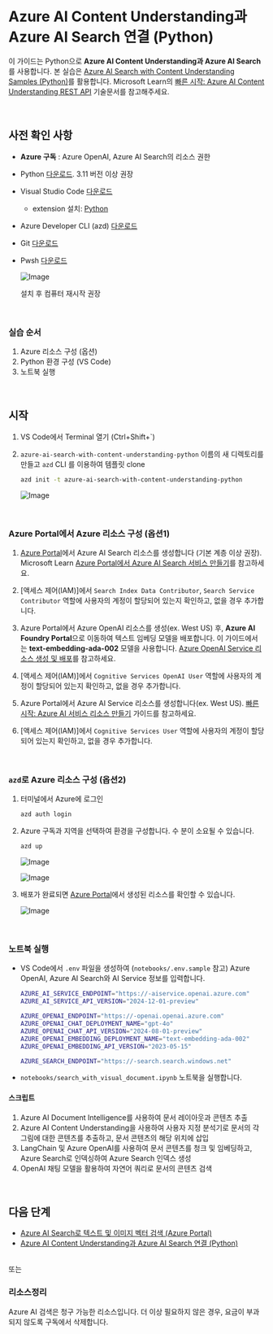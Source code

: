 # Azure AI Content Understanding과 Azure AI Search 연결 (Python)

이 가이드는 Python으로 **Azure AI Content Understanding과 Azure AI Search**를 사용합니다. 본 실습은 [Azure AI Search with Content Understanding Samples (Python)](https://github.com/Azure-Samples/azure-ai-search-with-content-understanding-python/)를 활용합니다. Microsoft Learn의 [빠른 시작: Azure AI Content Understanding REST API](https://learn.microsoft.com/ko-kr/azure/ai-services/content-understanding/quickstart/use-rest-api) 기술문서를 참고해주세요.   

<br/>

## 사전 확인 사항

* **Azure 구독** : Azure OpenAI, Azure AI Search의 리소스 권한

* Python [다운로드](https://www.python.org/downloads/). 3.11 버전 이상 권장
  
* Visual Studio Code [다운로드](https://code.visualstudio.com/download)
  * extension 설치: [Python](https://marketplace.visualstudio.com/items?itemName=ms-python.python) 

* Azure Developer CLI (azd) [다운로드](https://aka.ms/install-azd)

* Git [다운로드](https://git-scm.com/downloads)

* Pwsh [다운로드](https://learn.microsoft.com/en-us/powershell/scripting/install/installing-powershell-on-windows?view=powershell-7.5)
 
  ![Image](https://github.com/user-attachments/assets/77518217-9736-40d0-a66d-06982cde9747)  

  설치 후 컴퓨터 재시작 권장


<br/> 

### 실습 순서
1. Azure 리소스 구성 (옵션) 
2. Python 환경 구성 (VS Code) 
3. 노트북 실행 


<br/> 

## 시작 

1. VS Code에서 Terminal 열기 (Ctrl+Shift+`)

2. `azure-ai-search-with-content-understanding-python` 이름의 새 디렉토리를 만들고 `azd` CLI 를 이용하여 템플릿 clone

    ```bash 
    azd init -t azure-ai-search-with-content-understanding-python 
    ```

    ![Image](https://github.com/user-attachments/assets/d3a4656d-894e-4de2-8fc6-a784e35a6277)
   

<br/> 

### Azure Portal에서 Azure 리소스 구성 (옵션1)  

1. [Azure Portal](https://portal.azure.com/)에서 Azure AI Search 리소스를 생성합니다 (기본 계층 이상 권장). Microsoft Learn [Azure Portal에서 Azure AI Search 서비스 만들기](https://learn.microsoft.com/ko-kr/azure/search/search-create-service-portal)를 참고하세요.

2. [액세스 제어(IAM)]에서 `Search Index Data Contributor`, `Search Service Contributor` 역할에 사용자의 계정이 할당되어 있는지 확인하고, 없을 경우 추가합니다. 

3. Azure Portal에서 Azure OpenAI 리소스를 생성(ex. West US) 후, **Azure AI Foundry Portal**으로 이동하여 텍스트 임베딩 모델을 배포합니다. 이 가이드에서는 **text-embedding-ada-002** 모델을 사용합니다. [Azure OpenAI Service 리소스 생성 및 배포](https://learn.microsoft.com/ko-kr/azure/ai-services/openai/how-to/create-resource?pivots=web-portal)를 참고하세요.

4. [액세스 제어(IAM)]에서 `Cognitive Services OpenAI User` 역할에 사용자의 계정이 할당되어 있는지 확인하고, 없을 경우 추가합니다.

5. Azure Portal에서 Azure AI Service 리소스를 생성합니다(ex. West US). [빠른 시작: Azure AI 서비스 리소스 만들기](https://learn.microsoft.com/ko-kr/azure/ai-services/multi-service-resource?pivots=azportal) 가이드를 참고하세요.

6. [액세스 제어(IAM)]에서 `Cognitive Services User` 역할에 사용자의 계정이 할당되어 있는지 확인하고, 없을 경우 추가합니다.


<br/> 

### `azd`로 Azure 리소스 구성 (옵션2) 


1. 터미널에서 Azure에 로그인

    ```bash
    azd auth login
    ```
 
2. Azure 구독과 지역을 선택하여 환경을 구성합니다. 수 분이 소요될 수 있습니다. 

    ```bash
    azd up 
    ```

    ![Image](https://github.com/user-attachments/assets/6fd36577-234b-4057-96cd-ef5918a0c372) 

    ![Image](https://github.com/user-attachments/assets/ed134af3-b4b1-44d5-a1be-d0f2c27131bc)


3. 배포가 완료되면 [Azure Portal](https://portal.azure.com/)에서 생성된 리소스를 확인할 수 있습니다. 

    ![Image](https://github.com/user-attachments/assets/8a33d188-a8e2-4500-931c-ab39ec3a2be6)
   


<br/> 

### 노트북 실행  

* VS Code에서 `.env` 파일을 생성하여 (`notebooks/.env.sample` 참고) Azure OpenAI, Azure AI Search와 AI Service 정보를 입력합니다.

    ```bash
    AZURE_AI_SERVICE_ENDPOINT="https://-aiservice.openai.azure.com"
    AZURE_AI_SERVICE_API_VERSION="2024-12-01-preview"
    
    AZURE_OPENAI_ENDPOINT="https://-openai.openai.azure.com"
    AZURE_OPENAI_CHAT_DEPLOYMENT_NAME="gpt-4o"
    AZURE_OPENAI_CHAT_API_VERSION="2024-08-01-preview"
    AZURE_OPENAI_EMBEDDING_DEPLOYMENT_NAME="text-embedding-ada-002"
    AZURE_OPENAI_EMBEDDING_API_VERSION="2023-05-15"
    
    AZURE_SEARCH_ENDPOINT="https://-search.search.windows.net" 
    ```

    
* `notebooks/search_with_visual_document.ipynb` 노트북을 실행합니다.

#### 스크립트 

1. Azure AI Document Intelligence를 사용하여 문서 레이아웃과 콘텐츠 추출
2. Azure AI Content Understanding을 사용하여 사용자 지정 분석기로 문서의 각 그림에 대한 콘텐츠를 추출하고, 문서 콘텐츠의 해당 위치에 삽입
3. LangChain 및 Azure OpenAI를 사용하여 문서 콘텐츠를 청크 및 임베딩하고, Azure Search로 인덱싱하여 Azure Search 인덱스 생성
4. OpenAI 채팅 모델을 활용하여 자연어 쿼리로 문서의 콘텐츠 검색


<br/> 


## 다음 단계 

* [Azure AI Search로 텍스트 및 이미지 벡터 검색 (Azure Portal)](https://github.com/mnrvacho/ProjectMooModule4/blob/main/1.%20Azure%20OpenAI%20-%20Text%20and%20image%20Vector%20Search%20(Azure%20Portal).md)
* [Azure AI Content Understanding과 Azure AI Search 연결 (Python)](https://github.com/mnrvacho/ProjectMooModule4/blob/main/3.%20Azure%20Content%20Understanding%20-%20Rest%20API.md)


<br/> 
또는 

### 리소스정리
Azure AI 검색은 청구 가능한 리소스입니다. 더 이상 필요하지 않은 경우, 요금이 부과되지 않도록 구독에서 삭제합니다.


<br/> 
